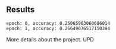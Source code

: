 ## Results
```
epoch: 0, accuracy: 0.25065963060686014
epoch: 1, accuracy: 0.26649076517150394
```
More details about the project. UPD
